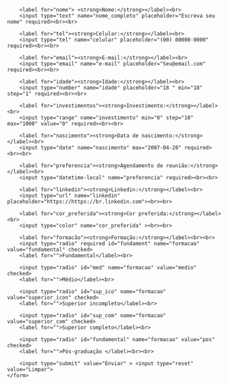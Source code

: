 <!DOCTYPE html>
<html lang="pt-br">
<head>
    <meta charset="UTF-8">
    <meta name="viewport" content="width=device-width, initial-scale=1.0">
    <title>Formulário</title>
    
</head>
<body>
    <form action="http://10.111.211.110:8088/aula8_Exercicio.php"    method="post">
        <input type="hidden" name="prontuario" value="seu prontuario">

        <label for="nome"> <strong>Nome:</strong></label><br>
        <input type="text" name="nome_completo" placeholder="Escreva seu nome" required><br><br>

        <label for="tel"><strong>Celular:</strong></label><br>
        <input type="tel" name="celular" placeholder="(00) 00000-0000" required><br><br>

        <label for="email"><strong>E-mail:</strong></label><br>
        <input type="email" name="e-mail" placeholder="Seu@email.com" required><br><br>

        <label for="idade"><strong>Idade:</strong></label><br>
        <input type="number" name="idade" placeholder="18 " min="18" step="1" required><br><br>

        <label for="investimentos"><strong>Investimento:</strong></label><br>
        <input type="range" name="investimento" min="0" step="10" max="1000" value="0" required><br><br>

        <label for="nascimento"><strong>Data de nascimento:</strong></label><br>
        <input type="date" name="nascimento" max="2007-04-28" required><br><br>

        <label for="preferencia"><strong>Agendamento de reunião:</strong></label><br>
        <input type="datetime-local" name="preferencia" required><br><br>

        <label for="linkedin"><strong>Linkedin:</strong></label><br>
        <input type="url" name="linkedin" placeholder="https://https://br.linkedin.com"><br><br>

        <label for="cor_preferida"><strong>Cor preferida:</strong></label><br>
        <input type="color" name="cor_preferida" ><br><br>

        <label for="formacão"><strong>Formação:</strong></label><br><br>
        <input type="radio" required id="fundament" name="formacao" value="fundamental" checked>
        <label for="">Fundamental</label><br>

        <input type="radio" id="med" name="formacao" value="medio" checked>
        <label for="">Médio</label><br>

        <input type="radio" id="sup_ico" name="formacao" value="superior_icon" checked>
        <label for="">Superior incompleto</label><br>

        <input type="radio" id="sup_com" name="formacao" value="superior_com" checked>
        <label for="">Superior completo</label><br>

        <input type="radio" id="fundamental" name="formacao" value="pos" checked>
        <label for="">Pós-graduação </label><br><br>

        <input type="submit" value="Enviar" > <input type="reset" value="Limpar">
    </form> 

</body>
</html>
